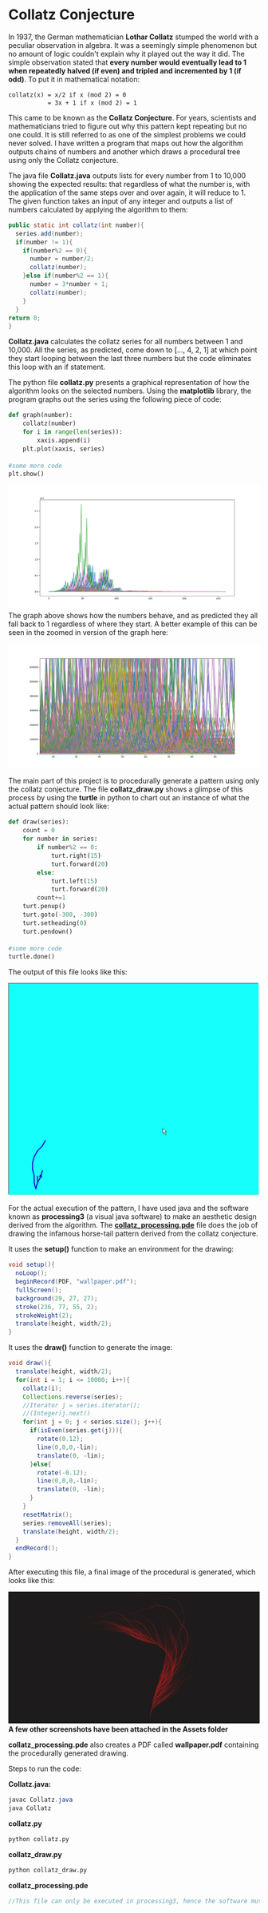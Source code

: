 # Collatz Conjecture

In 1937, the German mathematician **Lothar Collatz** stumped the world with a peculiar observation in algebra. It was a seemingly simple phenomenon but no amount of logic couldn't explain why it played out the way it did. The simple observation stated that **every number would eventually lead to 1 when repeatedly halved (if even) and tripled and incremented by 1 (if odd)**. To put it in mathematical notation:

```{math}
collatz(x) = x/2 if x (mod 2) = 0
           = 3x + 1 if x (mod 2) = 1
```
This came to be known as the **Collatz Conjecture**. For years, scientists and mathematicians tried to figure out why this pattern kept repeating but no one could. It is still referred to as one of the simplest problems we could never solved. I have written a program that maps out how the algorithm outputs chains of numbers and another which draws a procedural tree using only the Collatz conjecture.

The java file **Collatz.java** outputs lists for every number from 1 to 10,000 showing the expected results: that regardless of what the number is, with the application of the same steps over and over again, it will reduce to 1. The given function takes an input of any integer and outputs a list of numbers calculated by applying the algorithm to them:

~~~java
public static int collatz(int number){
  series.add(number);
  if(number != 1){
    if(number%2 == 0){
      number = number/2;
      collatz(number);
    }else if(number%2 == 1){
      number = 3*number + 1;
      collatz(number);
    }
  }
return 0;
}
~~~

**Collatz.java** calculates the collatz series for all numbers between 1 and 10,000. All the series, as predicted, come down to [..., 4, 2, 1] at which point they start looping between the last three numbers but the code eliminates this loop with an if statement.

The python file **collatz.py** presents a graphical representation of how the algorithm looks on the selected numbers. Using the **matplotlib** library, the program graphs out the series using the following piece of code:

~~~python
def graph(number):
    collatz(number)
    for i in range(len(series)):
        xaxis.append(i)
    plt.plot(xaxis, series)

#some more code
plt.show()
~~~

![collatz graph](Assets/graph1.png)
The graph above shows how the numbers behave, and as predicted they all fall back to 1 regardless of where they start. A better example of this can be seen in the zoomed in version of the graph here:

![collatz graph zoomed in](Assets/graph2.png)

The main part of this project is to procedurally generate a pattern using only the collatz conjecture. The file **collatz_draw.py** shows a glimpse of this process by using the **turtle** in python to chart out an instance of what the actual pattern should look like:

~~~python
def draw(series):
    count = 0
    for number in series:
        if number%2 == 0:
            turt.right(15)
            turt.forward(20)
        else:
            turt.left(15)
            turt.forward(20)
        count+=1
    turt.penup()
    turt.goto(-300, -300)
    turt.setheading(0)
    turt.pendown()

#some more code
turtle.done()
~~~

The output of this file looks like this:

![turtle image](Assets/turtle.gif)

For the actual execution of the pattern, I have used java and the software known as **processing3** (a visual java software) to make an aesthetic design derived from the algorithm. The **[collatz_processing.pde](https://processing.org/)** file does the job of drawing the infamous horse-tail pattern derived from the collatz conjecture.

It uses the **setup()** function to make an environment for the drawing:

~~~java
void setup(){
  noLoop();
  beginRecord(PDF, "wallpaper.pdf");
  fullScreen();
  background(29, 27, 27);
  stroke(236, 77, 55, 2);
  strokeWeight(2);
  translate(height, width/2);
}
~~~

It uses the **draw()** function to generate the image:

~~~java
void draw(){
  translate(height, width/2);
  for(int i = 1; i <= 10000; i++){
    collatz(i);
    Collections.reverse(series);
    //Iterator j = series.iterator();
    //(Integer)j.next()
    for(int j = 0; j < series.size(); j++){
      if(isEven(series.get(j))){
        rotate(0.12);
        line(0,0,0,-lin);
        translate(0, -lin);
      }else{
        rotate(-0.12);
        line(0,0,0,-lin);
        translate(0, -lin);
      }
    }
    resetMatrix();
    series.removeAll(series);
    translate(height, width/2);
  }
  endRecord();
}
~~~

After executing this file, a final image of the procedural is generated, which looks like this:

![final image](Assets/img3.png)
**A few other screenshots have been attached in the Assets folder**

**collatz_processing.pde** also creates a PDF called **wallpaper.pdf** containing the procedurally generated drawing.

Steps to run the code:

**Collatz.java:**
~~~java
javac Collatz.java
java Collatz
~~~

**collatz.py**
~~~python
python collatz.py
~~~

**collatz_draw.py**
~~~python
python collatz_draw.py
~~~

**collatz_processing.pde**
~~~java
//This file can only be executed in processing3, hence the software must be installed here
~~~
